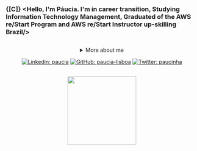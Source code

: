 ### {[C]} <Hello, I'm Páucia. I'm in career transition, Studying Information Technology Management, Graduated of the AWS re/Start Program and AWS re/Start Instructor up-skilling Brazil/>

##


<div align="center">
 <!--
 <img src="https://github.blog/wp-content/uploads/2018/10/46896184-b679fc80-ce30-11e8-88bf-921e9b788f7c.gif?resize=200%2C200"/>
--> 
<details>
 <summary> More about me</summary>
 <div align="left">
 
 ``` js
const plnl = {
    personal: {
        fullName: 'Paucia Lira Nunes Lisboa',
        birthDate: '1982-08-28',
        pronouns: 'she' | 'her',
        interests: ['music', 'movies', 'language learning', 'technology learning'],
        motivation: [
            'Help Digital Inclusion',
            'Making life easier and smarter through tech',
        ],
    },
    technical: {
        technologies: {
            BackEnd: {
                Javascript: ['Express.js', 'Node.js', 'TypeScript'],
                Java: ['Puro','Spring Boot'],
                Python: ['Django'],
            },
            FrontEnd: {
                Javascript: ['Angular', 'TypeScript'],
                HTML: ['HTML5'],
                CSS: ['styled-components', 'Bootstrap'],
            },
            Database: ['MySQL', 'PostgreSQL'],
            },
            C
            OS: {
                Windows: ['windows 11', 'Windows Server'],
                Linux: ['debian'. 'ubuntu'],
           },
           Cloud Computing: {
               AWS: ['instructor in the AWS re/Start program', 'Solutions Architect'],
           },
           Certifications: {
           AWS: ['AWS Cloud Practitioner', 'AWS Solutions Architect - Associate'],
           },
    }
}
```
-->
  
 </div>
</details>


 
[![Linkedin: paucia](https://img.shields.io/badge/Paucia-blue?style=flat-square&logo=Linkedin&logoColor=white&link=https://www.linkedin.com/in/paucia-lisboa/)](https://www.linkedin.com/in/paucia-lisboa/)
[![GitHub: paucia-lisboa](https://img.shields.io/github/followers/paucia?label=follow&style=social)](https://github.com/https://github.com/paucia-lisboa)
[![Twitter: paucinha](https://img.shields.io/twitter/follow/paucinha?style=social)](https://twitter.com/paucinha)
 
##

 
<div align="center"> 
<a href="https://github.com/paucinha">
 <img height="180em" src="https://github-readme-stats.vercel.app/api?username=paucia-lisboa&show_icons=true&theme=tokyonight&include_all_commits=true&count_private=true"/> 
</div> 
 
 
##
